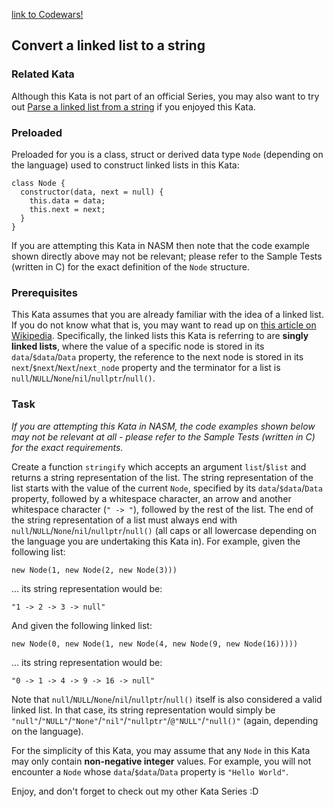 [link to Codewars!](https://www.codewars.com/kata/convert-a-linked-list-to-a-string)

## Convert a linked list to a string
### Related Kata
Although this Kata is not part of an official Series, you may also want to try out [Parse a linked list from a string](https://www.codewars.com/kata/582c5382f000e535100001a7) if you enjoyed this Kata.

### Preloaded
Preloaded for you is a class, struct or derived data type `Node` (depending on the language) used to construct linked lists in this Kata:

```
class Node {
  constructor(data, next = null) {
    this.data = data;
    this.next = next;
  }
}
```
If you are attempting this Kata in NASM then note that the code example shown directly above may not be relevant; please refer to the Sample Tests (written in C) for the exact definition of the `Node` structure.

### Prerequisites
This Kata assumes that you are already familiar with the idea of a linked list. If you do not know what that is, you may want to read up on [this article on Wikipedia](https://en.wikipedia.org/wiki/Linked_list). Specifically, the linked lists this Kata is referring to are __singly linked lists__, where the value of a specific node is stored in its `data`/`$data`/`Data` property, the reference to the next node is stored in its `next`/`$next`/`Next`/`next_node` property and the terminator for a list is `null`/`NULL`/`None`/`nil`/`nullptr`/`null()`.

### Task
_If you are attempting this Kata in NASM, the code examples shown below may not be relevant at all - please refer to the Sample Tests (written in C) for the exact requirements._

Create a function `stringify` which accepts an argument `list`/`$list` and returns a string representation of the list. The string representation of the list starts with the value of the current `Node`, specified by its `data`/`$data`/`Data` property, followed by a whitespace character, an arrow and another whitespace character (`" -> "`), followed by the rest of the list. The end of the string representation of a list must always end with `null`/`NULL`/`None`/`nil`/`nullptr`/`null()` (all caps or all lowercase depending on the language you are undertaking this Kata in). For example, given the following list:
```
new Node(1, new Node(2, new Node(3)))
```
... its string representation would be:
```
"1 -> 2 -> 3 -> null"
```
And given the following linked list:
```
new Node(0, new Node(1, new Node(4, new Node(9, new Node(16)))))
```
... its string representation would be:
```
"0 -> 1 -> 4 -> 9 -> 16 -> null"
```
Note that `null`/`NULL`/`None`/`nil`/`nullptr`/`null()` itself is also considered a valid linked list. In that case, its string representation would simply be `"null"`/`"NULL"`/`"None"`/`"nil"`/`"nullptr"`/`@"NULL"`/`"null()"` (again, depending on the language).

For the simplicity of this Kata, you may assume that any `Node` in this Kata may only contain __non-negative integer__ values. For example, you will not encounter a `Node` whose `data`/`$data`/`Data` property is `"Hello World"`.

Enjoy, and don't forget to check out my other Kata Series :D